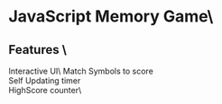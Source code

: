 # JavaScript Memory Game\
## Features \
Interactive UI\ 
Match Symbols to score\
Self Updating timer\
HighScore counter\

